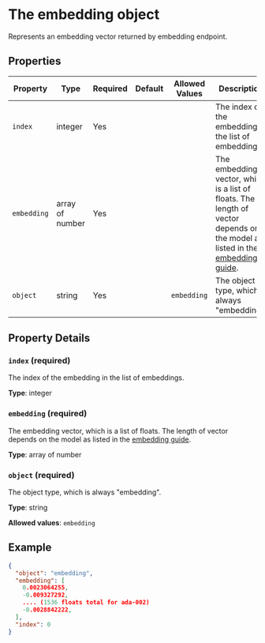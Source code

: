# The embedding object

Represents an embedding vector returned by embedding endpoint.


## Properties

| Property | Type | Required | Default | Allowed Values | Description |
| -------- | ---- | -------- | ------- | -------------- | ----------- |
| `index` | integer | Yes |  |  | The index of the embedding in the list of embeddings. |
| `embedding` | array of number | Yes |  |  | The embedding vector, which is a list of floats. The length of vector depends on the model as listed in the [embedding guide](/docs/guides/embeddings). <br>  |
| `object` | string | Yes |  | `embedding` | The object type, which is always "embedding". |

## Property Details

### `index` (required)

The index of the embedding in the list of embeddings.

**Type**: integer

### `embedding` (required)

The embedding vector, which is a list of floats. The length of vector depends on the model as listed in the [embedding guide](/docs/guides/embeddings).


**Type**: array of number

### `object` (required)

The object type, which is always "embedding".

**Type**: string

**Allowed values**: `embedding`

## Example

```json
{
  "object": "embedding",
  "embedding": [
    0.0023064255,
    -0.009327292,
    .... (1536 floats total for ada-002)
    -0.0028842222,
  ],
  "index": 0
}

```


